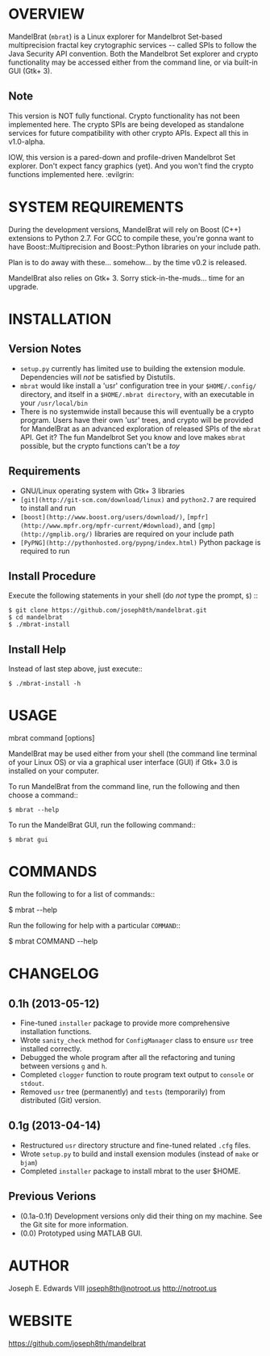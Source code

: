 OVERVIEW
========

MandelBrat (`mbrat`) is a Linux explorer for Mandelbrot Set-based multiprecision fractal key crytographic services -- called SPIs to follow the Java Security API convention. Both the Mandelbrot Set explorer and crypto functionality may be accessed either from the command line, or via built-in GUI (Gtk+ 3).

Note
----

This version is NOT fully functional. Crypto functionality has not been implemented here. The crypto SPIs are being developed as standalone services for future compatibility with other crypto APIs. Expect all this in v1.0-alpha.

IOW, this version is a pared-down and profile-driven Mandelbrot Set explorer. Don't expect fancy graphics (yet). And you won't find the crypto functions implemented here. :evilgrin:


SYSTEM REQUIREMENTS
===================

During the development versions, MandelBrat will rely on Boost (C++) extensions to Python 2.7. For GCC to compile these, you're gonna want to have Boost::Multiprecision and Boost::Python libraries on your include path.

Plan is to do away with these... somehow... by the time v0.2 is released.

MandelBrat also relies on Gtk+ 3. Sorry stick-in-the-muds... time for an upgrade.


INSTALLATION
============

Version Notes
-------------

- `setup.py` currently has limited use to building the extension module. Dependencies will *not* be satisfied by Distutils.
- `mbrat` would like install a 'usr' configuration tree in your `$HOME/.config/` directory, and itself in a `$HOME/.mbrat directory`, with an executable in your `/usr/local/bin`
- There is no systemwide install because this will eventually be a crypto program. Users have their own 'usr' trees, and crypto will be provided for MandelBrat as an advanced exploration of released SPIs of the `mbrat` API. Get it? The fun Mandelbrot Set you know and love makes `mbrat` possible, but the crypto functions can't be a *toy*

Requirements
------------

- GNU/Linux operating system with Gtk+ 3 libraries
- `[git](http://git-scm.com/download/linux)` and `python2.7` are required to install and run
- `[boost](http://www.boost.org/users/download/)`, `[mpfr](http://www.mpfr.org/mpfr-current/#download)`, and `[gmp](http://gmplib.org/)` libraries are required on your include path
- `[PyPNG](http://pythonhosted.org/pypng/index.html)` Python package is required to run

Install Procedure
-----------------

Execute the following statements in your shell (do _not_ type the prompt, `$`) ::

    $ git clone https://github.com/joseph8th/mandelbrat.git
    $ cd mandelbrat
    $ ./mbrat-install

Install Help
------------

Instead of last step above, just execute::

    $ ./mbrat-install -h


USAGE
=====

mbrat command [options]

MandelBrat may be used either from your shell (the command line terminal of your Linux OS) or via a graphical user interface (GUI) if Gtk+ 3.0 is installed on your computer.

To run MandelBrat from the command line, run the following and then choose a command::

    $ mbrat --help

To run the MandelBrat GUI, run the following command::

    $ mbrat gui 


COMMANDS
========

Run the following to for a list of commands::

  $ mbrat --help

Run the following for help with a particular `COMMAND`::

  $ mbrat COMMAND --help


CHANGELOG
=========

0.1h (2013-05-12)
-----------------

- Fine-tuned `installer` package to provide more comprehensive installation functions.
- Wrote `sanity_check` method for `ConfigManager` class to ensure `usr` tree installed correctly.
- Debugged the whole program after all the refactoring and tuning between versions `g` and `h`.
- Completed `clogger` function to route program text output to `console` or `stdout`.
- Removed `usr` tree (permanently) and `tests` (temporarily) from distributed (Git) version.

0.1g (2013-04-14)
-----------------

- Restructured `usr` directory structure and fine-tuned related `.cfg` files.
- Wrote `setup.py` to build and install exension modules (instead of `make` or `bjam`)
- Completed `installer` package to install mbrat to the user $HOME.

Previous Verions
----------------

- (0.1a-0.1f) Development versions only did their thing on my machine. See the Git site for more information.
- (0.0) Prototyped using MATLAB GUI.


AUTHOR
======

Joseph E. Edwards VIII
joseph8th@notroot.us
http://notroot.us


WEBSITE
=======

https://github.com/joseph8th/mandelbrat
